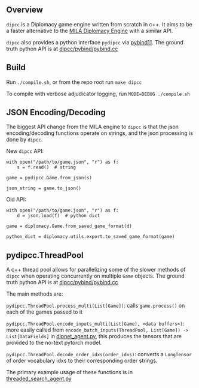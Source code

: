 ## Overview

`dipcc` is a Diplomacy game engine written from scratch in c++. It aims to be a faster alternative to the [MILA Diplomacy Engine](https://github.com/diplomacy/diplomacy) with a similar API.

`dipcc` also provides a python interface `pydipcc` via [pybind11](https://github.com/pybind/pybind11). The ground truth python API is at [dipcc/pybind/pybind.cc](dipcc/dipcc/pybind/pybind.cc)

## Build

Run `./compile.sh`, or from the repo root run `make dipcc`

To compile with verbose adjudicator logging, run `MODE=DEBUG ./compile.sh`

## JSON Encoding/Decoding

The biggest API change from the MILA engine to `dipcc` is that the json encoding/decoding functions operate on strings, and the json processing is done by `dipcc`.

New `dipcc` API:

```
with open("/path/to/game.json", "r") as f:
    s = f.read()  # string

game = pydipcc.Game.from_json(s)

json_string = game.to_json()
```

Old API:

```
with open("/path/to/game.json", "r") as f:
    d = json.load(f)  # python dict

game = diplomacy.Game.from_saved_game_format(d)

python_dict = diplomacy.utils.export.to_saved_game_format(game) 
```

## pydipcc.ThreadPool

A c++ thread pool allows for parallelizing some of the slower methods of `dipcc` when operating concurrently on multiple `Game` objects. 
The ground truth python API is at [dipcc/pybind/pybind.cc](dipcc/dipcc/pybind/pybind.cc)

The main methods are:

`pydipcc.ThreadPool.process_multi(List[Game])`: calls `game.process()` on each of the games passed to it

`pydipcc.ThreadPool.encode_inputs_multi(List[Game], <data buffers>)`: more easily called from `encode_batch_inputs(ThreadPool, List[Game]) -> List[DataFields]` in [dipnet_agent.py](https://github.com/fairinternal/fairdiplomacy/blob/f2919a5d07e7d498e8af4e399cbb571305b9b565/fairdiplomacy/agents/dipnet_agent.py#L134),
this produces the tensors that are provided to the no-text pytorch model.

`pydipcc.ThreadPool.decode_order_idxs(order_idxs)`: converts a `LongTensor` of order vocabulary idxs to their corresponding order strings. 

The primary example usage of these functions is in [threaded_search_agent.py](fairdiplomacy/agents/threaded_search_agent.py)
